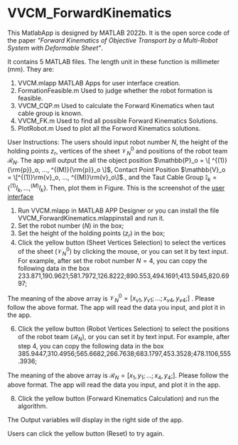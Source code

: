 # VVCM_ForwardKinematics

This MatlabApp is designed by MATLAB 2022b. It is the open sorce code of the paper _"Forward Kinematics of Objective Transport by a Multi-Robot System with Deformable Sheet"_.

It contains 5 MATLAB files. The length unit in these function is millimeter (mm). They are:
1. VVCM.mlapp      		MATLAB Apps for user interface creation.
2. FormationFeasible.m   	Used to judge whether the robot formation is feasible.
3. VVCM_CQP.m		Used to calculate the Forward Kinematics when taut cable group is known.
4. VVCM_FK.m    		Used to find all possible Forward Kinematics Solutions.
5. PlotRobot.m		Used to plot all the Forword Kinematics solutions.


User Instructions: The users should input robot number $N$,  the height of the holding points $z_r$,  vertices of the sheet $\mathcal{V}_N^0$ and positions of the robot team $\mathcal{R}_N$.
The app will output the all the object position  $\mathbb{P}_o = \[ ^{(1)}{\rm{p}}_o, ..., ^{(M)}{\rm{p}}_o \]$, Contact Point Position  $\mathbb{V}_o = \[^{(1)}\rm{v}_o, ..., ^{(M)}\rm{v}_o\]$., and the Taut Cable Group $\mathbb{I}_k = \{^{(1)}{{I}}_k, ..., ^{(M)}{{I}}_k\}$. Then, plot them in Figure.
This is the screenshot of the [user interface](VVCM_FK_APP.png)
1. Run VVCM.mlapp  in MATLAB APP Designer or you can install the file VVCM_ForwardKinematics.mlappinstall and run it.
2. Set the robot number ($N$) in the box;
3. Set the height of the holding points ($z_r$) in the box;
4. Click the yellow button (Sheet Vertices Selection) to select the vertices of the sheet ($\mathcal{V}_N^0$) by clicking the mouse, or you can set it by text input.
For example, after set the robot number $N=4$, you can copy the following data in the box
   233.871,190.9621;581.7972,126.8222;890.553,494.1691;413.5945,820.6997;
   
The meaning of the above array is $\mathcal{V}_N^0= [x_{v1},y_{v1};...;x_{v4},y_{v4};]$ . Please follow the above format. The app will read the data you input, and plot it in the app.

6.  Click the yellow button (Robot Vertices Selection) to select the positions of the robot team ($\mathcal{R}_N$), or you can set it by text input.
For example, after step 4, you can copy the following data in the box
385.9447,310.4956;565.6682,266.7638;683.1797,453.3528;478.1106,555.3936;
    
The meaning of the above array is $\mathcal{R}_N = [x_1,y_1;...;x_4,y_4;]$. Please follow the above format. The app will read the data you input, and plot it in the app.

8. Click the yellow button (Forward Kinematics Calculation) and run the algorithm.

The Output variables will display in the right side of the app.

Users can click the yellow button (Reset) to try again.
